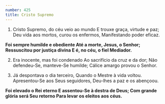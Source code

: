 ```yaml
---
number: 425
title: Cristo Supremo
---
```


1. Cristo Supremo, do céu veio ao mundo
  E trouxe graça, virtude e paz;
  Deu vida aos mortos, curou os enfermos,
  Manifestando poder eficaz.

  __Foi sempre humilde e obediente
  Até a morte, Jesus, o Senhor;
  Ressuscitou por justiça divina
  E é, no céu, o fiel Mediador.__

2. Era inocente, mas foi condenado
  Ao sacrifício da cruz e da dor;
  Não defendeu-Se, manteve-Se humilde;
  Cálice amargo provou o Senhor.

3. Já despontava o dia terceiro,
  Quando o Mestre à vida voltou.
  Apresentou-Se aos Seus seguidores,
  Deu-lhes a paz e os abençoou.

  __Foi elevado o Rei eterno
  E assentou-Se à destra de Deus;
  Com grande glória será Seu retorno
  Para levar os eleitos aos céus.__
